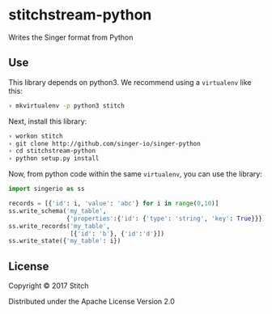 stitchstream-python
===================

Writes the Singer format from Python

Use
---

This library depends on python3. We recommend using a `virtualenv`
like this:

```bash
› mkvirtualenv -p python3 stitch
```

Next, install this library:

```bash
› workon stitch
› git clone http://github.com/singer-io/singer-python
› cd stitchstream-python
› python setup.py install
```

Now, from python code within the same `virtualenv`, you can use the
library:

```python
import singerio as ss

records = [{'id': i, 'value': 'abc'} for i in range(0,10)]
ss.write_schema('my_table',
                {'properties':{'id': {'type': 'string', 'key': True}}})
ss.write_records('my_table',
                 [{'id': 'b'}, {'id':'d'}])
ss.write_state({'my_table': i})
```


License
-------

Copyright © 2017 Stitch

Distributed under the Apache License Version 2.0
